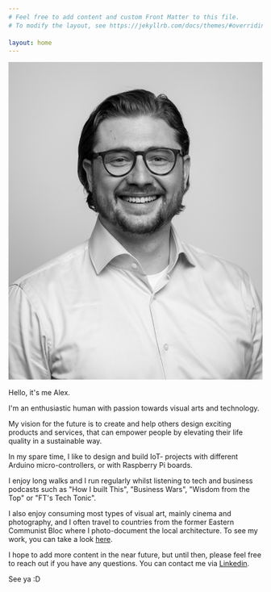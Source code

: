 ```yaml
---
# Feel free to add content and custom Front Matter to this file.
# To modify the layout, see https://jekyllrb.com/docs/themes/#overriding-theme-defaults

layout: home
---
```

![pic](./pics/profile_picc2.jpg) 


Hello, it's me Alex. 

I'm an enthusiastic human with passion towards visual arts and technology. 

My vision for the future is to create and help others design exciting products and services, that can empower people by elevating their life quality in a sustainable way.

In my spare time, I like to design and build IoT- projects with different Arduino micro-controllers, or with Raspberry Pi boards.

I enjoy long walks and I run regularly whilst listening to tech and business podcasts such as "How I built This", "Business Wars", "Wisdom from the Top" or "FT's Tech Tonic".

I also enjoy consuming most types of visual art, mainly cinema and photography, and I often travel to countries from the former Eastern Communist Bloc where I photo-document the local architecture. To see my work, you can take a look [here](https://instagram.com/redconcreteunion).

I hope to add more content in the near future, but until then, please feel free to reach out if you have any questions. 
You can contact me via [Linkedin](https://www.linkedin.com/in/alfi/).

See ya :D
